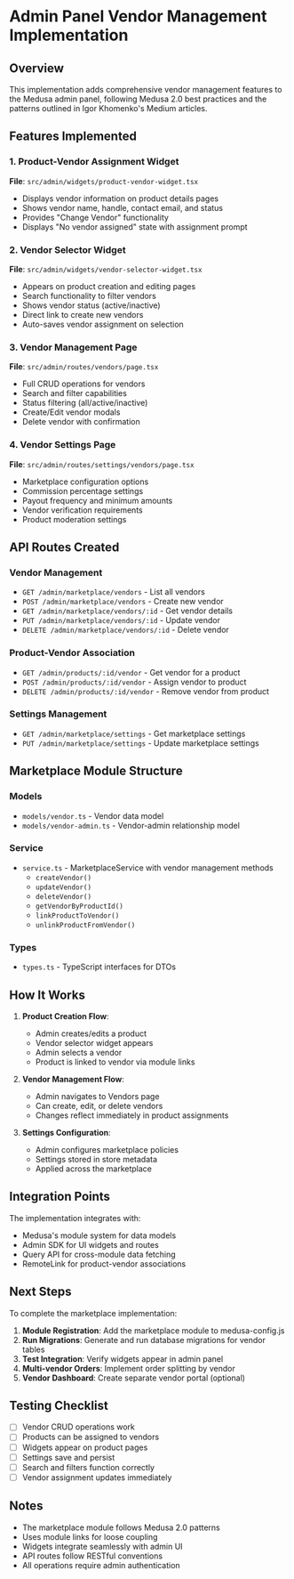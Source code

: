 # Admin Panel Vendor Management Implementation

## Overview

This implementation adds comprehensive vendor management features to the Medusa admin panel, following Medusa 2.0 best practices and the patterns outlined in Igor Khomenko's Medium articles.

## Features Implemented

### 1. Product-Vendor Assignment Widget
**File**: `src/admin/widgets/product-vendor-widget.tsx`
- Displays vendor information on product details pages
- Shows vendor name, handle, contact email, and status
- Provides "Change Vendor" functionality
- Displays "No vendor assigned" state with assignment prompt

### 2. Vendor Selector Widget
**File**: `src/admin/widgets/vendor-selector-widget.tsx`
- Appears on product creation and editing pages
- Search functionality to filter vendors
- Shows vendor status (active/inactive)
- Direct link to create new vendors
- Auto-saves vendor assignment on selection

### 3. Vendor Management Page
**File**: `src/admin/routes/vendors/page.tsx`
- Full CRUD operations for vendors
- Search and filter capabilities
- Status filtering (all/active/inactive)
- Create/Edit vendor modals
- Delete vendor with confirmation

### 4. Vendor Settings Page
**File**: `src/admin/routes/settings/vendors/page.tsx`
- Marketplace configuration options
- Commission percentage settings
- Payout frequency and minimum amounts
- Vendor verification requirements
- Product moderation settings

## API Routes Created

### Vendor Management
- `GET /admin/marketplace/vendors` - List all vendors
- `POST /admin/marketplace/vendors` - Create new vendor
- `GET /admin/marketplace/vendors/:id` - Get vendor details
- `PUT /admin/marketplace/vendors/:id` - Update vendor
- `DELETE /admin/marketplace/vendors/:id` - Delete vendor

### Product-Vendor Association
- `GET /admin/products/:id/vendor` - Get vendor for a product
- `POST /admin/products/:id/vendor` - Assign vendor to product
- `DELETE /admin/products/:id/vendor` - Remove vendor from product

### Settings Management
- `GET /admin/marketplace/settings` - Get marketplace settings
- `PUT /admin/marketplace/settings` - Update marketplace settings

## Marketplace Module Structure

### Models
- `models/vendor.ts` - Vendor data model
- `models/vendor-admin.ts` - Vendor-admin relationship model

### Service
- `service.ts` - MarketplaceService with vendor management methods
  - `createVendor()`
  - `updateVendor()`
  - `deleteVendor()`
  - `getVendorByProductId()`
  - `linkProductToVendor()`
  - `unlinkProductFromVendor()`

### Types
- `types.ts` - TypeScript interfaces for DTOs

## How It Works

1. **Product Creation Flow**:
   - Admin creates/edits a product
   - Vendor selector widget appears
   - Admin selects a vendor
   - Product is linked to vendor via module links

2. **Vendor Management Flow**:
   - Admin navigates to Vendors page
   - Can create, edit, or delete vendors
   - Changes reflect immediately in product assignments

3. **Settings Configuration**:
   - Admin configures marketplace policies
   - Settings stored in store metadata
   - Applied across the marketplace

## Integration Points

The implementation integrates with:
- Medusa's module system for data models
- Admin SDK for UI widgets and routes
- Query API for cross-module data fetching
- RemoteLink for product-vendor associations

## Next Steps

To complete the marketplace implementation:

1. **Module Registration**: Add the marketplace module to medusa-config.js
2. **Run Migrations**: Generate and run database migrations for vendor tables
3. **Test Integration**: Verify widgets appear in admin panel
4. **Multi-vendor Orders**: Implement order splitting by vendor
5. **Vendor Dashboard**: Create separate vendor portal (optional)

## Testing Checklist

- [ ] Vendor CRUD operations work
- [ ] Products can be assigned to vendors
- [ ] Widgets appear on product pages
- [ ] Settings save and persist
- [ ] Search and filters function correctly
- [ ] Vendor assignment updates immediately

## Notes

- The marketplace module follows Medusa 2.0 patterns
- Uses module links for loose coupling
- Widgets integrate seamlessly with admin UI
- API routes follow RESTful conventions
- All operations require admin authentication